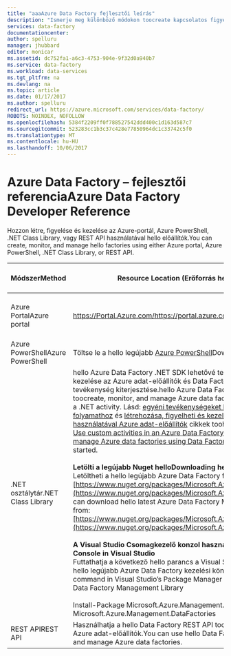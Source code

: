 ```yaml
---
title: "aaaAzure Data Factory fejlesztői leírás"
description: "Ismerje meg különböző módokon toocreate kapcsolatos figyelése és kezelése az Azure adat-előállítók"
services: data-factory
documentationcenter: 
author: spelluru
manager: jhubbard
editor: monicar
ms.assetid: dc752fa1-a6c3-4753-904e-9f32d0a940b7
ms.service: data-factory
ms.workload: data-services
ms.tgt_pltfrm: na
ms.devlang: na
ms.topic: article
ms.date: 01/17/2017
ms.author: spelluru
redirect_url: https://azure.microsoft.com/services/data-factory/
ROBOTS: NOINDEX, NOFOLLOW
ms.openlocfilehash: 5384f2209ff0f788527542ddd400c1d163d587c7
ms.sourcegitcommit: 523283cc1b3c37c428e77850964dc1c33742c5f0
ms.translationtype: MT
ms.contentlocale: hu-HU
ms.lasthandoff: 10/06/2017
---
```

# <a name="azure-data-factory-developer-reference"></a><span data-ttu-id="84e99-103">Azure Data Factory – fejlesztői referencia</span><span class="sxs-lookup"><span data-stu-id="84e99-103">Azure Data Factory Developer Reference</span></span>
<span data-ttu-id="84e99-104">Hozzon létre, figyelése és kezelése az Azure-portál, Azure PowerShell, .NET Class Library, vagy REST API használatával hello előállítók.</span><span class="sxs-lookup"><span data-stu-id="84e99-104">You can create, monitor, and manage hello factories using either Azure portal, Azure PowerShell, .NET Class Library, or REST API.</span></span>

| <span data-ttu-id="84e99-105">Módszer</span><span class="sxs-lookup"><span data-stu-id="84e99-105">Method</span></span> | <span data-ttu-id="84e99-106">Resource Location (Erőforrás helye)</span><span class="sxs-lookup"><span data-stu-id="84e99-106">Resource Location</span></span> | <span data-ttu-id="84e99-107">Fejlesztői hivatkozások</span><span class="sxs-lookup"><span data-stu-id="84e99-107">Developer References</span></span> |
| --- | --- | --- |
| <span data-ttu-id="84e99-108">Azure Portal</span><span class="sxs-lookup"><span data-stu-id="84e99-108">Azure portal</span></span> |[<span data-ttu-id="84e99-109">https://Portal.Azure.com/</span><span class="sxs-lookup"><span data-stu-id="84e99-109">https://portal.azure.com/</span></span>](https://portal.azure.com) |[<span data-ttu-id="84e99-110">Ismerkedés az Azure Data Factory (Azure-portál)</span><span class="sxs-lookup"><span data-stu-id="84e99-110">Get started with Azure Data Factory (Azure portal)</span></span>](data-factory-build-your-first-pipeline-using-editor.md) |
| <span data-ttu-id="84e99-111">Azure PowerShell</span><span class="sxs-lookup"><span data-stu-id="84e99-111">Azure PowerShell</span></span> |<span data-ttu-id="84e99-112">Töltse le a hello legújabb [Azure PowerShell](http://go.microsoft.com/?linkid=9811175&clcid=0x409)</span><span class="sxs-lookup"><span data-stu-id="84e99-112">Download hello latest [Azure PowerShell](http://go.microsoft.com/?linkid=9811175&clcid=0x409)</span></span> |[<span data-ttu-id="84e99-113">Parancsmag-referencia</span><span class="sxs-lookup"><span data-stu-id="84e99-113">Cmdlet reference</span></span>](https://msdn.microsoft.com/library/dn820234.aspx) |
| <span data-ttu-id="84e99-114">.NET osztálytár</span><span class="sxs-lookup"><span data-stu-id="84e99-114">.NET Class Library</span></span> |<span data-ttu-id="84e99-115">hello Azure Data Factory .NET SDK lehetővé teszi, hogy Ön toocreate figyelése, és kezelése az Azure adat-előállítók és Data Factory használatával a .NET tevékenység kiterjesztése.</span><span class="sxs-lookup"><span data-stu-id="84e99-115">hello Azure Data Factory .NET SDK enables you toocreate, monitor, and manage Azure data factories and extend Data Factory using a .NET activity.</span></span> <span data-ttu-id="84e99-116">Lásd: [egyéni tevékenységeket használni egy Azure Data Factory-folyamathoz](data-factory-use-custom-activities.md) és [létrehozása, figyelheti és kezelheti a Data Factory .NET SDK használatával Azure adat-előállítók](data-factory-create-data-factories-programmatically.md) cikkek toohelp használatának első lépéseit.</span><span class="sxs-lookup"><span data-stu-id="84e99-116">See [Use custom activities in an Azure Data Factory pipeline](data-factory-use-custom-activities.md) and [Create, monitor, and manage Azure data factories using Data Factory .NET SDK](data-factory-create-data-factories-programmatically.md) articles toohelp you get started.</span></span><br/><br/><span data-ttu-id="84e99-117"><b>Letölti a legújabb Nuget hello</b></span><span class="sxs-lookup"><span data-stu-id="84e99-117"><b>Downloading hello latest Nuget</b></span></span><br/><span data-ttu-id="84e99-118">Letöltheti a hello legújabb Azure Data Factory felügyeleti Library Nuget-csomagot: [https://www.nuget.org/packages/Microsoft.Azure.Management.DataFactories/](https://www.nuget.org/packages/Microsoft.Azure.Management.DataFactories/)</span><span class="sxs-lookup"><span data-stu-id="84e99-118">You can download hello latest Azure Data Factory Management Library Nuget package from: [https://www.nuget.org/packages/Microsoft.Azure.Management.DataFactories/](https://www.nuget.org/packages/Microsoft.Azure.Management.DataFactories/)</span></span><br/><br/><span data-ttu-id="84e99-119">**A Visual Studio Csomagkezelő konzol használata**</span><span class="sxs-lookup"><span data-stu-id="84e99-119">**Using Package Manager Console in Visual Studio**</span></span><br/><span data-ttu-id="84e99-120">Futtathatja a következő hello parancs a Visual Studio Csomagkezelő konzol tooget hello legújabb Azure Data Factory kezelési könyvtár</span><span class="sxs-lookup"><span data-stu-id="84e99-120">You can run hello following command in Visual Studio’s Package Manager Console tooget hello latest Azure Data Factory Management Library</span></span><br/><br/><span data-ttu-id="84e99-121">Install-Package Microsoft.Azure.Management.DataFactories</span><span class="sxs-lookup"><span data-stu-id="84e99-121">Install-Package Microsoft.Azure.Management.DataFactories</span></span> |[<span data-ttu-id="84e99-122">.NET SDK-dokumentáció</span><span class="sxs-lookup"><span data-stu-id="84e99-122">.NET SDK Reference</span></span>](https://msdn.microsoft.com/library/mt415893.aspx) |
| <span data-ttu-id="84e99-123">REST API</span><span class="sxs-lookup"><span data-stu-id="84e99-123">REST API</span></span> |<span data-ttu-id="84e99-124">Használhatja a hello Data Factory REST API toocreate, figyelheti és kezelheti az Azure adat-előállítók.</span><span class="sxs-lookup"><span data-stu-id="84e99-124">You can use hello Data Factory REST API toocreate, monitor, and manage Azure data factories.</span></span> |[<span data-ttu-id="84e99-125">REST API-referencia</span><span class="sxs-lookup"><span data-stu-id="84e99-125">REST API Reference</span></span>](https://msdn.microsoft.com/library/dn906738.aspx) |

